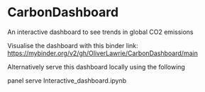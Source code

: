 # CarbonDashboard
An interactive dashboard to see trends in global CO2 emissions

Visualise the dashboard with this binder link: https://mybinder.org/v2/gh/OliverLawrie/CarbonDashboard/main

Alternatively serve this dashboard locally using the following

panel serve Interactive_dashboard.ipynb

